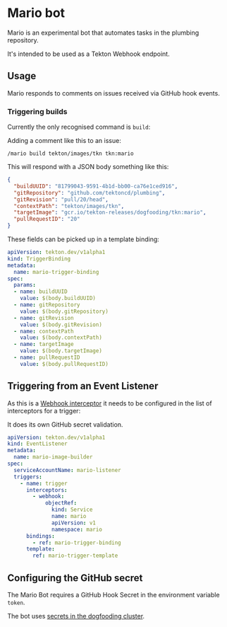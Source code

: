 # Mario bot

Mario is an experimental bot that automates tasks in the plumbing repository.

It's intended to be used as a Tekton Webhook endpoint.

## Usage

Mario responds to comments on issues received via GitHub hook events.

### Triggering builds

Currently the only recognised command is `build`:

Adding a comment like this to an issue:

```
/mario build tekton/images/tkn tkn:mario
```

This will respond with a JSON body something like this:

```json
{
  "buildUUID": "81799043-9591-4b1d-bb00-ca76e1ced916",
  "gitRepository": "github.com/tektoncd/plumbing",
  "gitRevision": "pull/20/head",
  "contextPath": "tekton/images/tkn",
  "targetImage": "gcr.io/tekton-releases/dogfooding/tkn:mario",
  "pullRequestID": "20"
}
```

These fields can be picked up in a template binding:

```yaml
apiVersion: tekton.dev/v1alpha1
kind: TriggerBinding
metadata:
  name: mario-trigger-binding
spec:
  params:
  - name: buildUUID
    value: $(body.buildUUID)
  - name: gitRepository
    value: $(body.gitRepository)
  - name: gitRevision
    value: $(body.gitRevision)
  - name: contextPath
    value: $(body.contextPath)
  - name: targetImage
    value: $(body.targetImage)
  - name: pullRequestID
    value: $(body.pullRequestID)
```

## Triggering from an Event Listener

As this is a [Webhook interceptor](https://github.com/tektoncd/triggers/blob/main/docs/eventlisteners.md#Webhook-Interceptors) it needs to be configured in the list of interceptors for a trigger:

It does its own GitHub secret validation.

```yaml
apiVersion: tekton.dev/v1alpha1
kind: EventListener
metadata:
  name: mario-image-builder
spec:
  serviceAccountName: mario-listener
  triggers:
    - name: trigger
      interceptors:
        - webhook:
            objectRef:
              kind: Service
              name: mario
              apiVersion: v1
              namespace: mario
      bindings:
        - ref: mario-trigger-binding
      template:
        ref: mario-trigger-template
```

## Configuring the GitHub secret

The Mario Bot requires a GitHub Hook Secret in the environment variable `token`.

The bot uses [secrets in the dogfooding cluster](../README.md#dogfooding-secrets).
